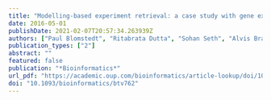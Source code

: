 ```yaml
---
title: "Modelling-based experiment retrieval: a case study with gene expression clustering"
date: 2016-05-01
publishDate: 2021-02-07T20:57:34.263939Z
authors: ["Paul Blomstedt", "Ritabrata Dutta", "Sohan Seth", "Alvis Brazma", "Samuel Kaski"]
publication_types: ["2"]
abstract: ""
featured: false
publication: "*Bioinformatics*"
url_pdf: "https://academic.oup.com/bioinformatics/article-lookup/doi/10.1093/bioinformatics/btv762"
doi: "10.1093/bioinformatics/btv762"
---
```


